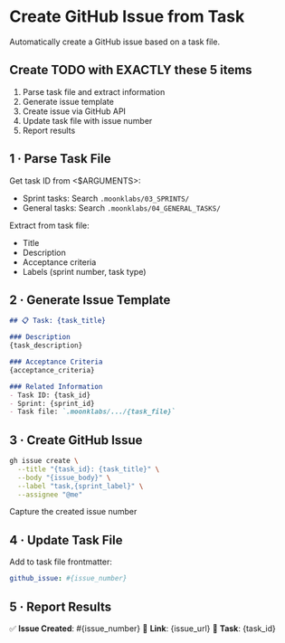 # Create GitHub Issue from Task

Automatically create a GitHub issue based on a task file.

## Create TODO with EXACTLY these 5 items

1. Parse task file and extract information
2. Generate issue template
3. Create issue via GitHub API
4. Update task file with issue number
5. Report results

## 1 · Parse Task File

Get task ID from <$ARGUMENTS>:
- Sprint tasks: Search `.moonklabs/03_SPRINTS/`
- General tasks: Search `.moonklabs/04_GENERAL_TASKS/`

Extract from task file:
- Title
- Description
- Acceptance criteria
- Labels (sprint number, task type)

## 2 · Generate Issue Template

```markdown
## 📋 Task: {task_title}

### Description
{task_description}

### Acceptance Criteria
{acceptance_criteria}

### Related Information
- Task ID: {task_id}
- Sprint: {sprint_id}
- Task file: `.moonklabs/.../{task_file}`
```

## 3 · Create GitHub Issue

```bash
gh issue create \
  --title "{task_id}: {task_title}" \
  --body "{issue_body}" \
  --label "task,{sprint_label}" \
  --assignee "@me"
```

Capture the created issue number

## 4 · Update Task File

Add to task file frontmatter:
```yaml
github_issue: #{issue_number}
```

## 5 · Report Results

✅ **Issue Created**: #{issue_number}
🔗 **Link**: {issue_url}
📄 **Task**: {task_id}